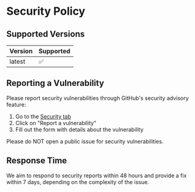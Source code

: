 # Security Policy

## Supported Versions

| Version | Supported          |
| ------- | ------------------ |
| latest  | :white_check_mark: |

## Reporting a Vulnerability

Please report security vulnerabilities through GitHub's security advisory feature:

1. Go to the [Security tab](https://github.com/luhring/scanfrog/security)
2. Click on "Report a vulnerability"
3. Fill out the form with details about the vulnerability

Please do NOT open a public issue for security vulnerabilities.

## Response Time

We aim to respond to security reports within 48 hours and provide a fix within 7 days, depending on the complexity of the issue.